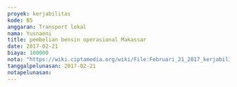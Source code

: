 ```yaml
---
proyek: kerjabilitas
kode: B5
anggaran: Transport lokal
nama: Yusnaeni
title: pembelian bensin operasional Makassar
date: 2017-02-21
biaya: 100000
nota: "https://wiki.ciptamedia.org/wiki/File:Februari_21_2017_kerjabilitas_B5_bensin_neni.jpg"
tanggalpelunasan: 2017-02-21
notapelunasan:
---
```

